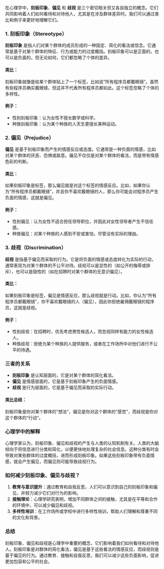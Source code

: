 在心理学中，**刻板印象**、**偏见** 和 **歧视** 是三个密切相关但又各自独立的概念。它们共同影响着人们如何看待和对待他人，尤其是在涉及群体差异时。我们可以通过类比和例子来更好地理解它们。

### 1. 刻板印象（Stereotype）

**刻板印象** 是指人们对某个群体的成员形成的一种固定、简化的看法或信念。它通常是基于对某个群体的特征、行为或能力的过度概括。刻板印象可以是正面的，也可以是负面的，但无论如何，它们都忽略了个体的差异。

#### 类比：

刻板印象就像是给某个群体贴上了一个标签，比如说“所有程序员都戴眼镜”。虽然有些程序员确实戴眼镜，但这并不代表所有程序员都如此。这个标签忽略了个体的多样性。

#### 例子：

- 性别刻板印象：认为女性不擅长数学或科学。
- 种族刻板印象：认为某个种族的人天生更擅长某种运动。

### 2. 偏见（Prejudice）

**偏见** 是基于刻板印象而产生的情感反应或态度。它通常是一种负面的情感，比如对某个群体的厌恶、恐惧或敌意。偏见不仅仅是对某个群体的看法，而是带有情感色彩的判断。

#### 类比：

如果刻板印象是标签，那么偏见就是对这个标签的情感反应。比如，如果你认为“所有程序员都戴眼镜”，并且你不喜欢戴眼镜的人，那么你可能会对程序员产生负面的情感，这就是偏见。

#### 例子：

- 性别偏见：认为女性不适合担任领导职位，并因此对女性领导者产生不信任感。
- 种族偏见：对某个种族的人感到不安或害怕，尽管没有实际的理由。

### 3. 歧视（Discrimination）

**歧视** 是指基于偏见而采取的行为。它是将负面的情感或态度转化为实际的行动，通常表现为对某个群体的不公平对待。歧视可以是显性的（如公开的侮辱或排斥），也可以是隐性的（如在招聘时对某个群体的无意识偏见）。

#### 类比：

如果刻板印象是标签，偏见是情感反应，那么歧视就是行动。比如，你认为“所有程序员都戴眼镜”，你不喜欢戴眼镜的人（偏见），因此你拒绝雇佣戴眼镜的程序员，这就是歧视。

#### 例子：

- 性别歧视：在招聘时，优先考虑男性候选人，而忽视同样有能力的女性候选人。
- 种族歧视：拒绝为某个种族的人提供服务，或者在工作场所中对他们进行不公平的待遇。

### 三者的关系

- **刻板印象** 是认知层面的，它是对某个群体的简化看法。
- **偏见** 是情感层面的，它是基于刻板印象产生的负面情感。
- **歧视** 是行为层面的，它是基于偏见而采取的实际行动。

#### 类比总结：

刻板印象是你对某个群体的“想法”，偏见是你对这个群体的“感觉”，而歧视是你对这个群体的“行动”。

### 心理学中的解释

心理学家认为，刻板印象、偏见和歧视的产生与人类的认知机制有关。人类的大脑倾向于将信息进行分类和简化，以便更快地处理复杂的社会信息。这种分类有时会导致对某些群体的过度概括，进而形成刻板印象。如果这些刻板印象带有负面情感，就会产生偏见，而偏见则可能导致歧视行为。

### 如何减少刻板印象、偏见与歧视？

1. **教育与意识提升**：通过教育和自我反思，人们可以意识到自己的刻板印象和偏见，并努力减少它们对行为的影响。
2. **接触理论**：心理学研究表明，增加不同群体之间的接触，尤其是在平等和合作的环境中，可以减少偏见和歧视。
3. **多样性培训**：在工作场所或学校中进行多样性培训，帮助人们理解和尊重不同的文化和背景。

### 总结

刻板印象、偏见和歧视是心理学中重要的概念，它们影响着我们如何看待和对待他人。刻板印象是对群体的简化看法，偏见是基于这些看法的情感反应，而歧视则是基于偏见的行为。通过教育、接触和自我反思，我们可以减少这些负面影响，促进更加包容和公平的社会。
